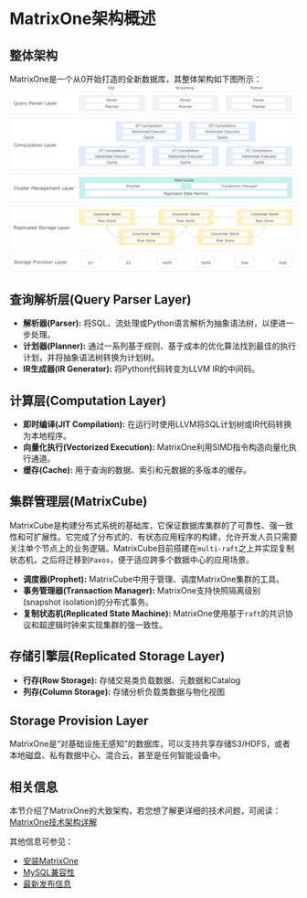 # **MatrixOne架构概述**

## **整体架构**

MatrixOne是一个从0开始打造的全新数据库，其整体架构如下图所示：
![MatrixOne Architecture](https://github.com/matrixorigin/artwork/blob/main/docs/overview/overall-architecture.png?raw=true)



## **查询解析层(Query Parser Layer)**
* **解析器(Parser):** 将SQL、流处理或Python语言解析为抽象语法树，以便进一步处理。
* **计划器(Planner):** 通过一系列基于规则、基于成本的优化算法找到最佳的执行计划，并将抽象语法树转换为计划树。
* **IR生成器(IR Generator):** 将Python代码转变为LLVM IR的中间码。

## **计算层(Computation Layer)**
* **即时编译(JIT Compilation):** 在运行时使用LLVM将SQL计划树或IR代码转换为本地程序。
* **向量化执行(Vectorized Execution):** MatrixOne利用SIMD指令构造向量化执行通道。
* **缓存(Cache):** 用于查询的数据、索引和元数据的多版本的缓存。  

## **集群管理层(MatrixCube)**
MatrixCube是构建分布式系统的基础库，它保证数据库集群的了可靠性、强一致性和可扩展性。它完成了分布式的、有状态应用程序的构建，允许开发人员只需要关注单个节点上的业务逻辑。MatrixCube目前搭建在`multi-raft`之上并实现复制状态机，之后将迁移到`Paxos`，便于适应跨多个数据中心的应用场景。


* **调度器(Prophet):** MatrixCube中用于管理、调度MatrixOne集群的工具。
* **事务管理器(Transaction Manager):** MatrixOne支持快照隔离级别(snapshot isolation)的分布式事务。
* **复制状态机(Replicated State Machine):** MatrixOne使用基于`raft`的共识协议和超逻辑时钟来实现集群的强一致性。

## **存储引擎层(Replicated Storage Layer)**

* **行存(Row Storage):** 存储交易类负载数据、元数据和Catalog
* **列存(Column Storage):** 存储分析负载类数据与物化视图

## **Storage Provision Layer**

MatrixOne是“对基础设施无感知”的数据库，可以支持共享存储S3/HDFS，或者本地磁盘、私有数据中心、混合云，甚至是任何智能设备中。

## **相关信息**
本节介绍了MatrixOne的大致架构，若您想了解更详细的技术问题，可阅读：
[MatrixOne技术架构详解](matrxione-modules.zh.md)  

其他信息可参见：  

* [安装MatrixOne](../Get-Started/install-standalone-matrixone.zh.md)
* [MySQL兼容性](mysql-compatibility.zh.md)
* [最新发布信息](what's-new.zh.md)